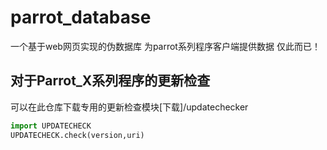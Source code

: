# parrot_database
一个基于web网页实现的伪数据库
为parrot系列程序客户端提供数据
仅此而已！
## 对于Parrot_X系列程序的更新检查
可以在此仓库下载专用的更新检查模块[下载]/updatechecker
```python
import UPDATECHECK
UPDATECHECK.check(version,uri)
```
